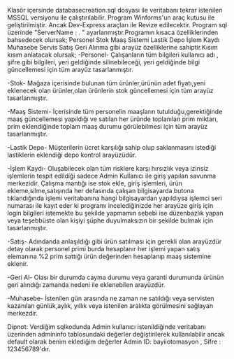 Klasör içersinde databasecreation.sql dosyası ile veritabanı tekrar istenilen MSSQL versiyonu ile çalıştırılabilir. Program Winforms'un araç kutusu ile geliştirilmiştir.
Ancak Dev-Express araçları ile Revize edilecektir. Program sql üzerinde "ServerName : . " ayarlanmıştır.Programın kısaca özelliklerinden bahsedecek olursak;
Personel 
Stok 
Maaş Sistemi
Lastik Depo
İşlem Kaydı
Muhasebe
Servis
Satış
Geri Alınma
gibi arayüz özelliklerine sahiptir.Kısım kısım anlatacak olursak;
-Personel-
Çalışanların tüm bilgileri kullanıcı adı , şifre gibi bilgileri, yeri geldiğinde silinebileceği, yeri geldiğinde bilgi güncellemesi için tüm arayüz tasarlanmıştır.

-Stok-
Mağaza içerisinde bulunan tüm ürünler,ürünün adet fiyatı,yeni eklenecek olan ürünler,olan ürünlerin stok güncellemesi için tüm arayüz tasarlanmıştır.

-Maaş Sistemi-
İçerisinde tüm personelin maaşların tutulduğu,gerektiğinde maaş güncellemesi yapıldığı ve satılan her üründe toplanılan prim miktarı, prim eklendiğinde toplam maaş durumu görülebilmesi için tüm arayüz tasarlanmıştır.

-Lastik Depo-
Müşterilerin ücret karşılığı sahip olup saklanmasını istediği lastiklerin eklendiği depo kontrol arayüzüdür.

-İşlem Kaydı-
Oluşabilecek olan tüm risklere karşı hırsızlık veya izinsiz işlemlerin tespit edildiği sadece Admin Kullanıcı ile giriş yapılan savunma merkezidir.
Çalışma mantığı ise stok ekle, giriş işlemleri, ürün ekleme,silme,satışında her defasında çalışan bilgisayarda butona tıklandığında işlemi veritabanına 
hangi bilgisayardan yapıldıysa işlemci seri numarası ile kayıt eder ki programı incelediğinizde her arayüze giriş için login bilgileri istemekte 
bu şekilde yapmamın sebebi ise düzenbazlık yapan veya teşebbüste olan kişiyi şüphe duyulmaksızın bir şekilde bulmak için tasarlanmıştır.

-Satış-
Adındanda anlaşıldığı gibi ürün satılması için gerekli olan arayüzdür detay olarak personel primi burda hesaplanır her işlemi yapan satış elemanına %2 prim sattığı ürün değerinden hesaplanıp maaş sistemine eklenir.

-Geri Al-
Olası bir durumda cayma durumu veya garanti durumunda ürünün geri alındığı zamanda nedeni ile eklenebilen arayüzdür.

-Muhasebe-
İstenilen gün arasında ne zaman ne satıldığı veya servisten kazanılan günlük,aylık, yıllık veya istenilen aralıkta görülmesini sağlayan merkezdir.

Dipnot: Verdiğim sqlkodunda Admin kullanıcı istenildiğinde veritabanı üzerinden admininfo tablosundaki değerler değiştirilerek kullanılabilir ancak default olarak benim eklediğim değerler Admin ID: bayiiotomasyon , Sifre : 123456789'dır.
 
